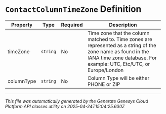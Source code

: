 # `ContactColumnTimeZone` Definition

| Property | Type | Required | Description |
|----------|------|----------|-------------|
| timeZone | `string` | No | Time zone that the column matched to. Time zones are represented as a string of the zone name as found in the IANA time zone database. For example: UTC, Etc/UTC, or Europe/London |
| columnType | `string` | No | Column Type will be either PHONE or ZIP |

---

*This file was automatically generated by the Generate Genesys Cloud Platform API classes utility on 2025-04-24T15:04:25.630Z*